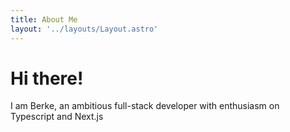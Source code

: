 ```yaml
---
title: About Me
layout: '../layouts/Layout.astro'
---
```


# Hi there!

I am Berke, an ambitious full-stack developer with enthusiasm on Typescript and Next.js